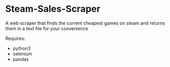 # Steam-Sales-Scraper
A web scraper that finds the current cheapest games on steam and returns them in a text file for your convenience

Requires:
- python3
- selenium
- pandas
